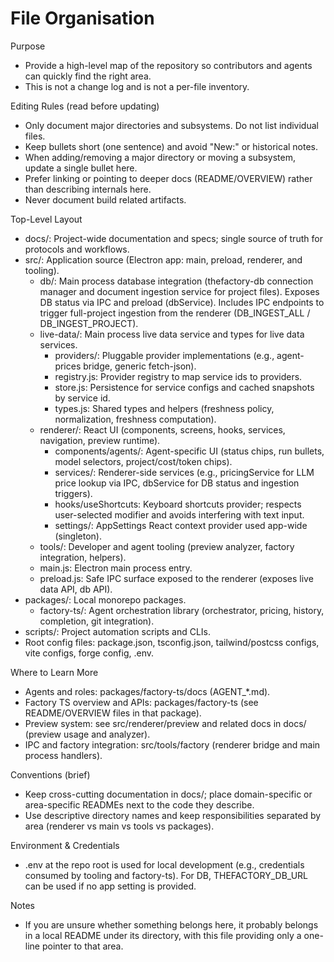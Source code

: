 # File Organisation

Purpose

- Provide a high-level map of the repository so contributors and agents can quickly find the right area.
- This is not a change log and is not a per-file inventory.

Editing Rules (read before updating)

- Only document major directories and subsystems. Do not list individual files.
- Keep bullets short (one sentence) and avoid "New:" or historical notes.
- When adding/removing a major directory or moving a subsystem, update a single bullet here.
- Prefer linking or pointing to deeper docs (README/OVERVIEW) rather than describing internals here.
- Never document build related artifacts.

Top-Level Layout

- docs/: Project-wide documentation and specs; single source of truth for protocols and workflows.
- src/: Application source (Electron app: main, preload, renderer, and tooling).
  - db/: Main process database integration (thefactory-db connection manager and document ingestion service for project files). Exposes DB status via IPC and preload (dbService). Includes IPC endpoints to trigger full-project ingestion from the renderer (DB_INGEST_ALL / DB_INGEST_PROJECT).
  - live-data/: Main process live data service and types for live data services.
    - providers/: Pluggable provider implementations (e.g., agent-prices bridge, generic fetch-json).
    - registry.js: Provider registry to map service ids to providers.
    - store.js: Persistence for service configs and cached snapshots by service id.
    - types.js: Shared types and helpers (freshness policy, normalization, freshness computation).
  - renderer/: React UI (components, screens, hooks, services, navigation, preview runtime).
    - components/agents/: Agent-specific UI (status chips, run bullets, model selectors, project/cost/token chips).
    - services/: Renderer-side services (e.g., pricingService for LLM price lookup via IPC, dbService for DB status and ingestion triggers).
    - hooks/useShortcuts: Keyboard shortcuts provider; respects user-selected modifier and avoids interfering with text input.
    - settings/: AppSettings React context provider used app-wide (singleton).
  - tools/: Developer and agent tooling (preview analyzer, factory integration, helpers).
  - main.js: Electron main process entry.
  - preload.js: Safe IPC surface exposed to the renderer (exposes live data API, db API).
- packages/: Local monorepo packages.
  - factory-ts/: Agent orchestration library (orchestrator, pricing, history, completion, git integration).
- scripts/: Project automation scripts and CLIs.
- Root config files: package.json, tsconfig.json, tailwind/postcss configs, vite configs, forge config, .env.

Where to Learn More

- Agents and roles: packages/factory-ts/docs (AGENT_*.md).
- Factory TS overview and APIs: packages/factory-ts (see README/OVERVIEW files in that package).
- Preview system: see src/renderer/preview and related docs in docs/ (preview usage and analyzer).
- IPC and factory integration: src/tools/factory (renderer bridge and main process handlers).

Conventions (brief)

- Keep cross-cutting documentation in docs/; place domain-specific or area-specific READMEs next to the code they describe.
- Use descriptive directory names and keep responsibilities separated by area (renderer vs main vs tools vs packages).

Environment & Credentials

- .env at the repo root is used for local development (e.g., credentials consumed by tooling and factory-ts). For DB, THEFACTORY_DB_URL can be used if no app setting is provided.

Notes

- If you are unsure whether something belongs here, it probably belongs in a local README under its directory, with this file providing only a one-line pointer to that area.
